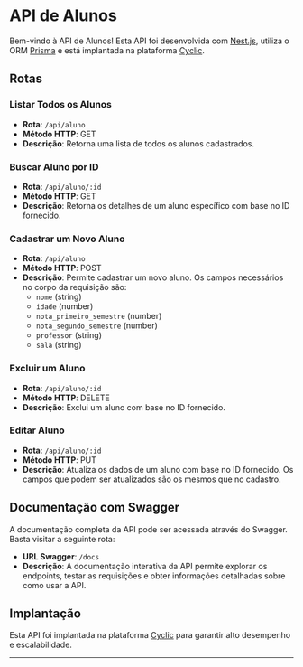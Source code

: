 # API de Alunos

Bem-vindo à API de Alunos! Esta API foi desenvolvida com [Nest.js](https://nestjs.com/), utiliza o ORM [Prisma](https://www.prisma.io/) e está implantada na plataforma [Cyclic](https://cyclic.io/).

## Rotas

### Listar Todos os Alunos

- **Rota**: `/api/aluno`
- **Método HTTP**: GET
- **Descrição**: Retorna uma lista de todos os alunos cadastrados.

### Buscar Aluno por ID

- **Rota**: `/api/aluno/:id`
- **Método HTTP**: GET
- **Descrição**: Retorna os detalhes de um aluno específico com base no ID fornecido.

### Cadastrar um Novo Aluno

- **Rota**: `/api/aluno`
- **Método HTTP**: POST
- **Descrição**: Permite cadastrar um novo aluno. Os campos necessários no corpo da requisição são:
  - `nome` (string)
  - `idade` (number)
  - `nota_primeiro_semestre` (number)
  - `nota_segundo_semestre` (number)
  - `professor` (string)
  - `sala` (string)

### Excluir um Aluno

- **Rota**: `/api/aluno/:id`
- **Método HTTP**: DELETE
- **Descrição**: Exclui um aluno com base no ID fornecido.

### Editar Aluno

- **Rota**: `/api/aluno/:id`
- **Método HTTP**: PUT
- **Descrição**: Atualiza os dados de um aluno com base no ID fornecido. Os campos que podem ser atualizados são os mesmos que no cadastro.

## Documentação com Swagger

A documentação completa da API pode ser acessada através do Swagger. Basta visitar a seguinte rota:

- **URL Swagger**: `/docs`
- **Descrição**: A documentação interativa da API permite explorar os endpoints, testar as requisições e obter informações detalhadas sobre como usar a API.

## Implantação

Esta API foi implantada na plataforma [Cyclic](https://cyclic.io/) para garantir alto desempenho e escalabilidade.

---
